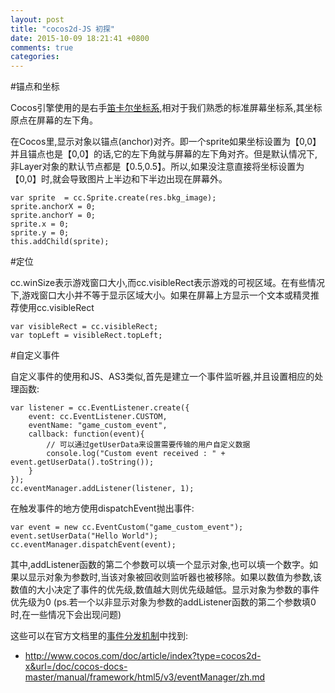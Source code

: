```yaml
---
layout: post
title: "cocos2d-JS 初探"
date: 2015-10-09 18:21:41 +0800
comments: true
categories: 
---
```


#锚点和坐标

Cocos引擎使用的是右手[笛卡尔坐标系](https://zh.wikipedia.org/wiki/%E7%AC%9B%E5%8D%A1%E5%84%BF%E5%9D%90%E6%A0%87%E7%B3%BB),相对于我们熟悉的标准屏幕坐标系,其坐标原点在屏幕的左下角。
	
在Cocos里,显示对象以锚点(anchor)对齐。即一个sprite如果坐标设置为【0,0】并且锚点也是【0,0】的话,它的左下角就与屏幕的左下角对齐。但是默认情况下,非Layer对象的默认节点都是【0.5,0.5】。所以,如果没注意直接将坐标设置为【0,0】时,就会导致图片上半边和下半边出现在屏幕外。
	
	var sprite  = cc.Sprite.create(res.bkg_image);
	sprite.anchorX = 0;
	sprite.anchorY = 0;	
	sprite.x = 0;
	sprite.y = 0;
	this.addChild(sprite);
	
#定位

cc.winSize表示游戏窗口大小,而cc.visibleRect表示游戏的可视区域。在有些情况下,游戏窗口大小并不等于显示区域大小。如果在屏幕上方显示一个文本或精灵推荐使用cc.visibleRect

	var visibleRect = cc.visibleRect;
	var topLeft = visibleRect.topLeft;

	
#自定义事件

自定义事件的使用和JS、AS3类似,首先是建立一个事件监听器,并且设置相应的处理函数:

	var listener = cc.EventListener.create({
		event: cc.EventListener.CUSTOM,
		eventName: "game_custom_event",
		callback: function(event){
			// 可以通过getUserData来设置需要传输的用户自定义数据
			console.log("Custom event received : " + event.getUserData().toString());
		}
	});
	cc.eventManager.addListener(listener, 1);
	
在触发事件的地方使用dispatchEvent抛出事件:

	var event = new cc.EventCustom("game_custom_event");
	event.setUserData("Hello World");
	cc.eventManager.dispatchEvent(event);
	
其中,addListener函数的第二个参数可以填一个显示对象,也可以填一个数字。如果以显示对象为参数时,当该对象被回收则监听器也被移除。如果以数值为参数,该数值的大小决定了事件的优先级,数值越大则优先级越低。显示对象为参数的事件优先级为0 (ps.若一个以非显示对象为参数的addListener函数的第二个参数填0时,在一些情况下会出现问题)

这些可以在官方文档里的[事件分发机制](http://www.cocos.com/doc/article/index?type=cocos2d-x&url=/doc/cocos-docs-master/manual/framework/html5/v3/eventManager/zh.md)中找到:

- http://www.cocos.com/doc/article/index?type=cocos2d-x&url=/doc/cocos-docs-master/manual/framework/html5/v3/eventManager/zh.md




